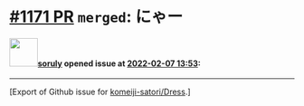 # [\#1171 PR](https://github.com/komeiji-satori/Dress/pull/1171) `merged`: にゃー

#### <img src="https://avatars.githubusercontent.com/u/1979746?u=3d9c7cb4dab29743cf2a0275332222c258af6fb3&v=4" width="50">[soruly](https://github.com/soruly) opened issue at [2022-02-07 13:53](https://github.com/komeiji-satori/Dress/pull/1171):






-------------------------------------------------------------------------------



[Export of Github issue for [komeiji-satori/Dress](https://github.com/komeiji-satori/Dress).]
